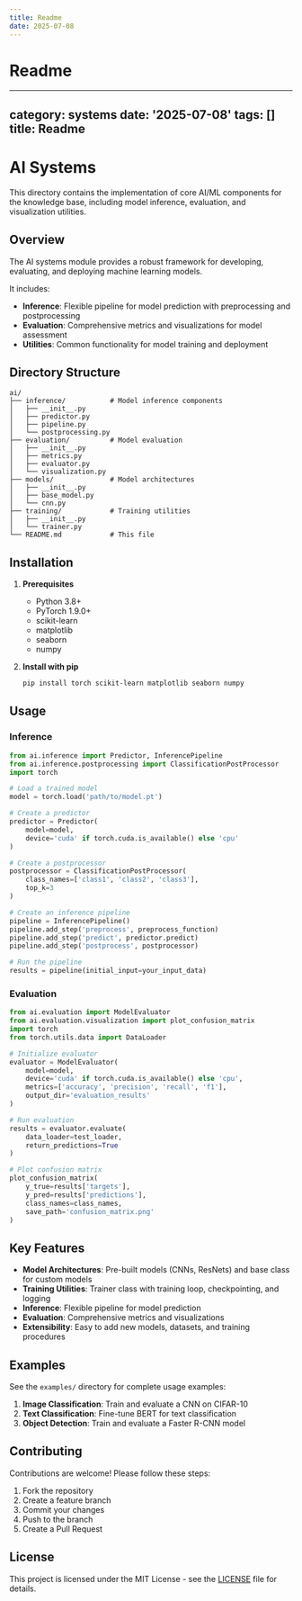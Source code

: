 ```yaml
---
title: Readme
date: 2025-07-08
---
```


# Readme

---
category: systems
date: '2025-07-08'
tags: []
title: Readme
---

# AI Systems

This directory contains the implementation of core AI/ML components for the knowledge base, including model inference, evaluation, and visualization utilities.

## Overview

The AI systems module provides a robust framework for developing, evaluating, and deploying machine learning models.

It includes:

- **Inference**: Flexible pipeline for model prediction with preprocessing and postprocessing
- **Evaluation**: Comprehensive metrics and visualizations for model assessment
- **Utilities**: Common functionality for model training and deployment

## Directory Structure

```text
ai/
├── inference/           # Model inference components
│   ├── __init__.py
│   ├── predictor.py
│   ├── pipeline.py
│   └── postprocessing.py
├── evaluation/          # Model evaluation
│   ├── __init__.py
│   ├── metrics.py
│   ├── evaluator.py
│   └── visualization.py
├── models/              # Model architectures
│   ├── __init__.py
│   ├── base_model.py
│   └── cnn.py
├── training/            # Training utilities
│   ├── __init__.py
│   └── trainer.py
└── README.md            # This file
```

## Installation

1. **Prerequisites**
   - Python 3.8+
   - PyTorch 1.9.0+
   - scikit-learn
   - matplotlib
   - seaborn
   - numpy

2. **Install with pip**
   ```bash
   pip install torch scikit-learn matplotlib seaborn numpy
   ```

## Usage

### Inference

```python
from ai.inference import Predictor, InferencePipeline
from ai.inference.postprocessing import ClassificationPostProcessor
import torch

# Load a trained model
model = torch.load('path/to/model.pt')

# Create a predictor
predictor = Predictor(
    model=model,
    device='cuda' if torch.cuda.is_available() else 'cpu'
)

# Create a postprocessor
postprocessor = ClassificationPostProcessor(
    class_names=['class1', 'class2', 'class3'],
    top_k=3
)

# Create an inference pipeline
pipeline = InferencePipeline()
pipeline.add_step('preprocess', preprocess_function)
pipeline.add_step('predict', predictor.predict)
pipeline.add_step('postprocess', postprocessor)

# Run the pipeline
results = pipeline(initial_input=your_input_data)
```

### Evaluation

```python
from ai.evaluation import ModelEvaluator
from ai.evaluation.visualization import plot_confusion_matrix
import torch
from torch.utils.data import DataLoader

# Initialize evaluator
evaluator = ModelEvaluator(
    model=model,
    device='cuda' if torch.cuda.is_available() else 'cpu',
    metrics=['accuracy', 'precision', 'recall', 'f1'],
    output_dir='evaluation_results'
)

# Run evaluation
results = evaluator.evaluate(
    data_loader=test_loader,
    return_predictions=True
)

# Plot confusion matrix
plot_confusion_matrix(
    y_true=results['targets'],
    y_pred=results['predictions'],
    class_names=class_names,
    save_path='confusion_matrix.png'
)
```

## Key Features

- **Model Architectures**: Pre-built models (CNNs, ResNets) and base class for custom models
- **Training Utilities**: Trainer class with training loop, checkpointing, and logging
- **Inference**: Flexible pipeline for model prediction
- **Evaluation**: Comprehensive metrics and visualizations
- **Extensibility**: Easy to add new models, datasets, and training procedures

## Examples

See the `examples/` directory for complete usage examples:

1. **Image Classification**: Train and evaluate a CNN on CIFAR-10
2. **Text Classification**: Fine-tune BERT for text classification
3. **Object Detection**: Train and evaluate a Faster R-CNN model

## Contributing

Contributions are welcome! Please follow these steps:

1. Fork the repository
2. Create a feature branch
3. Commit your changes
4. Push to the branch
5. Create a Pull Request

## License

This project is licensed under the MIT License - see the [LICENSE](../LICENSE) file for details.
